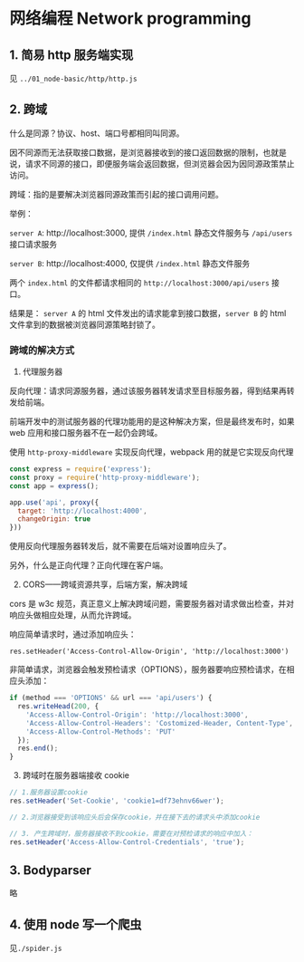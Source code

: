 # 网络编程 Network programming

## 1. 简易 http 服务端实现

见 `../01_node-basic/http/http.js`

## 2. 跨域

什么是同源？协议、host、端口号都相同叫同源。

因不同源而无法获取接口数据，是浏览器接收到的接口返回数据的限制，也就是说，请求不同源的接口，即便服务端会返回数据，但浏览器会因为因同源政策禁止访问。

跨域：指的是要解决浏览器同源政策而引起的接口调用问题。

举例：

`server A`: http://localhost:3000, 提供 `/index.html` 静态文件服务与 `/api/users` 接口请求服务

`server B`: http://localhost:4000, 仅提供 `/index.html` 静态文件服务

两个 `index.html` 的文件都请求相同的 `http://localhost:3000/api/users` 接口。

结果是： `server A` 的 html 文件发出的请求能拿到接口数据，`server B` 的 html 文件拿到的数据被浏览器同源策略封锁了。

### 跨域的解决方式

1. 代理服务器

反向代理：请求同源服务器，通过该服务器转发请求至目标服务器，得到结果再转发给前端。

前端开发中的测试服务器的代理功能用的是这种解决方案，但是最终发布时，如果 web 应用和接口服务器不在一起仍会跨域。

使用 `http-proxy-middleware` 实现反向代理，webpack 用的就是它实现反向代理

```js
const express = require('express');
const proxy = require('http-proxy-middleware');
const app = express();

app.use('api', proxy({
  target: 'http://localhost:4000',
  changeOrigin: true
}))
```

使用反向代理服务器转发后，就不需要在后端对设置响应头了。

另外，什么是正向代理？正向代理在客户端。

2. CORS——跨域资源共享，后端方案，解决跨域

cors 是 w3c 规范，真正意义上解决跨域问题，需要服务器对请求做出检查，并对响应头做相应处理，从而允许跨域。

响应简单请求时，通过添加响应头：

`res.setHeader('Access-Control-Allow-Origin', 'http://localhost:3000')`

非简单请求，浏览器会触发预检请求（OPTIONS），服务器要响应预检请求，在相应头添加：

```js
if (method === 'OPTIONS' && url === 'api/users') {
  res.writeHead(200, {
    'Access-Allow-Control-Origin': 'http://localhost:3000',
    'Access-Allow-Control-Headers': 'Costomized-Header, Content-Type',
    'Access-Allow-Control-Methods': 'PUT'
  });
  res.end();
}
```

3. 跨域时在服务器端接收 cookie

```js
// 1.服务器设置cookie
res.setHeader('Set-Cookie', 'cookie1=df73ehnv66wer');

// 2.浏览器接受到该响应头后会保存cookie，并在接下去的请求头中添加cookie

// 3. 产生跨域时，服务器接收不到cookie，需要在对预检请求的响应中加入：
res.setHeader('Access-Allow-Control-Credentials', 'true'); 
```

## 3. Bodyparser

略

## 4. 使用 node 写一个爬虫

见`./spider.js`
